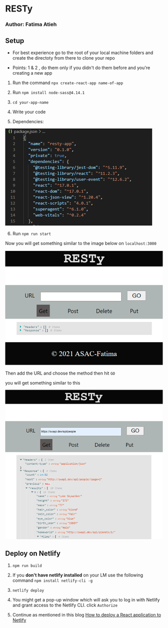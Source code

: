 # RESTy


### Author: Fatima Atieh


## Setup

* For best experience go to the root of your local machine folders and create the directoty from there to clone your repo

* Points: 1 & 2 , do them only if you didn't do them before and you're creating a new app

1. Run the command `npx create-react-app name-of-app`

2. Run `npm install node-sass@4.14.1`

3. `cd your-app-name`

4. Write your code

5. Dependencies: 

![dep](assets/dependencies.PNG)

6. Run `npm run start`

Now you will get something similar to the image below on `localhost:3000`

![resty-1](assets/ressty-1.PNG)


Then add the URL and choose the method then hit `GO`

you will get something similar to this

![resty-2](assets/ressty-2.PNG)



## Deploy on Netlify

1. `npm run build`

2. If you **don't have netlify installed** on your LM use the following command 
`npm install netlify-cli -g`

3. `netlify deploy`

4. You might get a pop-up window which will ask you to log in with Netlify and grant access to the Netlify CLI.
click `Authorize`

5. Continue as mentioned in this blog [How to deploy a React application to Netlify](https://www.freecodecamp.org/news/how-to-deploy-a-react-application-to-netlify-363b8a98a985/)





